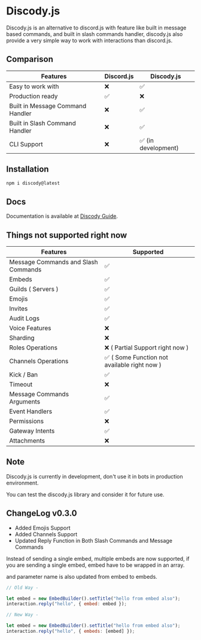 # Discody.js
Discody.js is an alternative to discord.js with feature like built in message based commands, and built in slash commands handler, discody.js also provide a very simple way to work with interactions than discord.js.

## Comparison
| **Features** | **Discord.js** | **Discody.js** |
|---|---| --- |
Easy to work with | ❌ | ✅
Production ready | ✅ | ❌
Built in Message Command Handler |❌ | ✅
Built in Slash Command Handler |❌ | ✅
CLI Support | ❌ | ✅ (in development)

## Installation

```bash 
npm i discody@latest
```

## Docs
Documentation is available at [Discody Guide](https://discody-guide.vercel.app/).

## Things not supported right now
| Features | Supported |
--- | --- |
Message Commands and Slash Commands |  ✅
Embeds | ✅
Guilds ( Servers ) | ✅
Emojis | ✅
Invites | ✅
Audit Logs | ✅
Voice Features | ❌
Sharding | ❌
Roles Operations | ❌ ( Partial Support right now )
Channels Operations | ✅ ( Some Function not available right now  )
Kick / Ban | ✅
Timeout  | ❌
Message Commands Arguments | ✅
Event Handlers | ✅
Permissions | ❌
Gateway Intents | ✅
Attachments | ❌

## Note
Discody.js is currently in development, don't use it in bots in production environment.

You can test the discody.js library and consider it for future use.

## ChangeLog v0.3.0
* Added Emojis Support
* Added Channels Support
* Updated Reply Function in Both Slash Commands and Message Commands

Instead of sending a single embed, multiple embeds are now supported, if you are sending a single embed, embed have to be wrapped in an array.

and parameter name is also updated from embed to embeds.

```js
// Old Way -

let embed = new EmbedBuilder().setTitle("hello from embed also");
interaction.reply("hello", { embed: embed });

// New Way -

let embed = new EmbedBuilder().setTitle("hello from embed also");
interaction.reply("hello", { embeds: [embed] });
```

